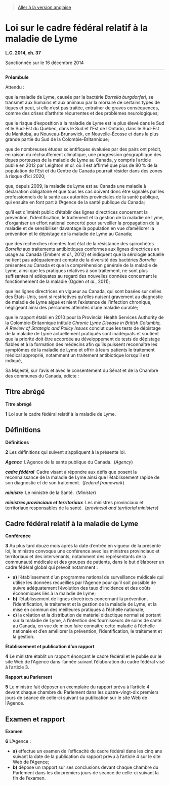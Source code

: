 > [Aller à la version anglaise](/en/Acts/Statutes%20of%20Canada/2014/c.%2037.md)

# Loi sur le cadre fédéral relatif à la maladie de Lyme

**L.C. 2014, ch. 37**


Sanctionnée sur le 16 décembre 2014

----------




**Préambule**

Attendu :

que la maladie de Lyme, causée par la bactérie *Borrelia burgdorferi*, se transmet aux humains et aux animaux par la morsure de certains types de tiques et peut, si elle n’est pas traitée, entraîner de graves conséquences, comme des crises d’arthrite récurrentes et des problèmes neurologiques;

que le risque d’exposition à la maladie de Lyme est le plus élevé dans le Sud et le Sud-Est du Québec, dans le Sud et l’Est de l’Ontario, dans le Sud-Est du Manitoba, au Nouveau-Brunswick, en Nouvelle-Écosse et dans la plus grande partie du Sud de la Colombie-Britannique;

que de nombreuses études scientifiques évaluées par des pairs ont prédit, en raison du réchauffement climatique, une progression géographique des tiques porteuses de la maladie de Lyme au Canada, y compris l’article publié en 2012 par Leighton *et al.* où il est affirmé que plus de 80 % de la population de l’Est et du Centre du Canada pourrait résider dans des zones à risque d’ici 2020;

que, depuis 2009, la maladie de Lyme est au Canada une maladie à déclaration obligatoire et que tous les cas doivent donc être signalés par les professionnels de la santé aux autorités provinciales de la santé publique, qui ensuite en font part à l’Agence de la santé publique du Canada;

qu’il est d’intérêt public d’établir des lignes directrices concernant la prévention, l’identification, le traitement et la gestion de la maladie de Lyme, d’organiser un effort national concerté pour surveiller la propagation de la maladie et de sensibiliser davantage la population en vue d’améliorer la prévention et le dépistage de la maladie de Lyme au Canada;

que des recherches récentes font état de la résistance des spirochètes *Borrelia* aux traitements antibiotiques conformes aux lignes directrices en usage au Canada (Embers *et al*., 2012) et indiquent que la sérologie actuelle ne tient pas adéquatement compte de la diversité des bactéries *Borrelia* présentes au Canada et que la compréhension générale de la maladie de Lyme, ainsi que les pratiques relatives à son traitement, ne sont plus suffisantes ni adéquates au regard des nouvelles données concernant le fonctionnement de la maladie (Ogden *et al*., 2011);

que les lignes directrices en vigueur au Canada, qui sont basées sur celles des États-Unis, sont si restrictives qu’elles nuisent gravement au diagnostic de maladie de Lyme aiguë et nient l’existence de l’infection chronique, négligeant ainsi des personnes atteintes d’une maladie curable;

que le rapport établi en 2010 pour la Provincial Health Services Authority de la Colombie-Britannique intitulé *Chronic Lyme Disease in British Columbia, A Review of Strategic and Policy Issues* conclut que les tests de dépistage de la maladie de Lyme actuellement pratiqués sont inadéquats et soutient que la priorité doit être accordée au développement de tests de dépistage fiables et à la formation des médecins afin qu’ils puissent reconnaître les symptômes de la maladie de Lyme et offrir à leurs patients le traitement médical approprié, notamment un traitement antibiotique lorsqu’il est indiqué,



Sa Majesté, sur l’avis et avec le consentement du Sénat et de la Chambre des communes du Canada, édicte :






## Titre abrégé



**Titre abrégé**

**1** Loi sur le cadre fédéral relatif à la maladie de Lyme.




## Définitions



**Définitions**

**2** Les définitions qui suivent s’appliquent à la présente loi.

***Agence*** L’Agence de la santé publique du Canada. (*Agency*)

***cadre fédéral*** Cadre visant à répondre aux défis que posent la reconnaissance de la maladie de Lyme ainsi que l’établissement rapide de son diagnostic et de son traitement. (*federal framework*)

***ministre*** Le ministre de la Santé. (*Minister*)

***ministres provinciaux et territoriaux*** Les ministres provinciaux et territoriaux responsables de la santé. (*provincial and territorial ministers*)




## Cadre fédéral relatif à la maladie de Lyme



**Conférence**

**3** Au plus tard douze mois après la date d’entrée en vigueur de la présente loi, le ministre convoque une conférence avec les ministres provinciaux et territoriaux et des intervenants, notamment des représentants de la communauté médicale et des groupes de patients, dans le but d’élaborer un cadre fédéral global qui prévoit notamment :
- **a)** l’établissement d’un programme national de surveillance médicale qui utilise les données recueillies par l’Agence pour qu’il soit possible de suivre adéquatement l’évolution des taux d’incidence et des coûts économiques liés à la maladie de Lyme;
- **b)** l’établissement de lignes directrices concernant la prévention, l’identification, le traitement et la gestion de la maladie de Lyme, et la mise en commun des meilleures pratiques à l’échelle nationale;
- **c)** la création et la distribution de matériel didactique normalisé portant sur la maladie de Lyme, à l’intention des fournisseurs de soins de santé au Canada, en vue de mieux faire connaître cette maladie à l’échelle nationale et d’en améliorer la prévention, l’identification, le traitement et la gestion.




**Établissement et publication d’un rapport**

**4** Le ministre établit un rapport énonçant le cadre fédéral et le publie sur le site Web de l’Agence dans l’année suivant l’élaboration du cadre fédéral visé à l’article 3.




**Rapport au Parlement**

**5** Le ministre fait déposer un exemplaire du rapport prévu à l’article 4 devant chaque chambre du Parlement dans les quatre-vingt-dix premiers jours de séance de celle-ci suivant sa publication sur le site Web de l’Agence.




## Examen et rapport



**Examen**

**6** L’Agence :
- **a)** effectue un examen de l’efficacité du cadre fédéral dans les cinq ans suivant la date de la publication du rapport prévu à l’article 4 sur le site Web de l’Agence;
- **b)** dépose un rapport sur ses conclusions devant chaque chambre du Parlement dans les dix premiers jours de séance de celle-ci suivant la fin de l’examen.


